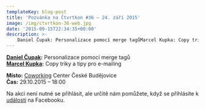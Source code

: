 ```yaml
---
templateKey: blog-post
title: 'Pozvánka na Čtvrtkon #36 – 24. září 2015'
image: /img/ctvrtkon-36-web.jpg
date: '2015-09-15T22:34:35+00:00'
description: >-
    Daniel Čupak: Personalizace pomocí merge tagůMarcel Kupka: Copy triky a tipy pro e-mailingMísto: Coworking Center České BudějoviceČas: 29.10.2015 – 18:00Na akci není nutné se přihlásit, ale...
---
```

[](http://ctvrtkon.cz/wp-content/uploads/ctvrtkon-36-web.jpg)

**[Daniel Čupak](https://cz.linkedin.com/pub/daniel-%C4%8Dupak/55/261/a94):** Personalizace pomocí merge tagů  
**[Marcel Kupka](http://dictum.cz/):** Copy triky a tipy pro e-mailing

**Místo:** [Coworking](http://www.coworkingcb.cz/ "http://www.coworkingcb.cz/") Center České Budějovice  
**Čas:** 29.10.2015 – 18:00

Na akci není nutné se přihlásit, ale určitě nám pomůžete, když se přihlásíte k [události](https://www.facebook.com/events/869049783185374/) na Facebooku.